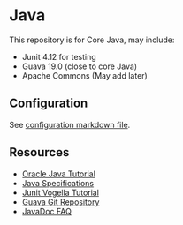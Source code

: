 # Java

This repository is for Core Java, may include:

- Junit 4.12 for testing
- Guava 19.0 (close to core Java)
- Apache Commons (May add later)

## Configuration

See [configuration markdown file](configuration.md).

## Resources

- [Oracle Java Tutorial](https://docs.oracle.com/javase/tutorial/index.html)
- [Java Specifications](https://docs.oracle.com/javase/specs/)
- [Junit Vogella Tutorial](http://www.vogella.com/tutorials/JUnit/article.html)
- [Guava Git Repository](https://github.com/google/guava)
- [JavaDoc FAQ](http://www.oracle.com/technetwork/articles/javase/index-137483.html)
